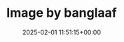 ---
archive_date: 2025-02-07
code: DFh3do0zQyo
date: 2025-02-01 11:51:15+00:00
id: '3558369109857864872'
layout: post
media:
- id: '3558369109857864872'
  type: image
  url: media/DFh3do0zQyo/3558369109857864872.jpg
permalink: /p/DFh3do0zQyo/
thumbnail: media/DFh3do0zQyo/3558369109857864872.jpg
title: Image by banglaaf
---